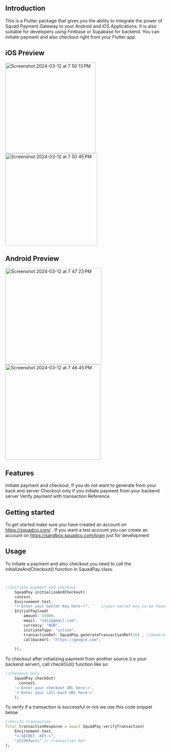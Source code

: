 ## Introduction
This is a Flutter package  that gives you the ability to integrate the
power of Squad Payment Gateway to your Android and iOS Applications. 
It is also suitable for developers using Firebase or Supabase for backend. 
You can initiate payment and also checkout right from your Flutter app.

## iOS Preview
<img width="284" alt="Screenshot 2024-03-12 at 7 50 13 PM" src="https://github.com/Joezzy/flutter_squad_sdk/assets/48259356/01f8cc0c-482c-4799-aa16-88ec44ce8649">
<img width="289" alt="Screenshot 2024-03-12 at 7 50 45 PM" src="https://github.com/Joezzy/flutter_squad_sdk/assets/48259356/c4e75e10-e66f-4d8c-8bd3-e50b044e6122">

## Android Preview
<img width="302" alt="Screenshot 2024-03-12 at 7 47 23 PM" src="https://github.com/Joezzy/flutter_squad_sdk/assets/48259356/da24933b-5ab0-405d-8e55-f55632e80ed6">
<img width="299" alt="Screenshot 2024-03-12 at 7 46 45 PM" src="https://github.com/Joezzy/flutter_squad_sdk/assets/48259356/67707f1b-976c-4c81-af50-89c5263a2631">



## Features

Initiate payment and checkout, If you do not want to generate from your back end server
Checkout only if you initiate payment from your backend server
Verify payment with transaction Reference

## Getting started

To get started make sure you have created an account on https://squadco.com/ . If you want a test account you can create an account on https://sandbox.squadco.com/login just for development

## Usage

To initiate a payment and also checkout you need to call the  initializeAndCheckout() function in SquadPay class.

```dart


//Initiate payment and checkout
    SquadPay.initializeAndCheckout(
    context, 
    Environment.test, 
    "<-Enter your Secret Key here->",     //your secret key ca be found on your squadco.com dashboard
    InitialPayload(
        amount: 55000,
        email: "nalz@gmail.com",
        currency: "NGN",
        initiateType: "inline",
        transactionRef: SquadPay.generateTransactionRef(16) , //Generate random transaction reference
        callbackUrl: "https://google.com",
        
    ));
```


To checkout after initializing payment from another source (i.e your backend server), call checkOut() function like so:

```dart
//Checkout only
    SquadPay.checkOut(
      context,
    '<-Enter your checkout URL here->',
    '<-Enter your call-back URL here->'
    );    
```

To verify if a transaction is successful or not we use this code snippet below
```dart
//Verify transaction 
final transactionResponse = await SquadPay.verifyTransaction(
    Environment.test,
    "<-SECRET -KEY->",
    "yVJ2KXwvtc" // transaction Ref
);  

```




